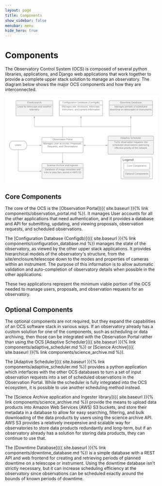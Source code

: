 ```yaml
---
layout: page
title: Components
show_sidebar: false
menubar: menu
hide_hero: true
---
```


# Components

The Observatory Control System (OCS) is composed of several python libraries, applications, and Django web applications that work together to provide a complete upper stack solution to manage an observatory. The diagram below shows the major OCS components and how they are interconnected.

![OCS Components](/assets/images/ocs_applications.png)

## Core Components

The core of the OCS is the [Observation Portal]({{ site.baseurl }}{% link components/observation_portal.md %}). It manages User accounts for all the other applications that need authentication, and it provides a database and API for submitting, updating, and viewing proposals, observation requests, and scheduled observations.

The [Configuration Database (Configdb)]({{ site.baseurl }}{% link components/configuration_database.md %}) manages the state of the observatory, as viewed by the other upper stack applications. It provides hierarchical models of the observatory's structure, from the site/enclosure/telescope down to the modes and properties of cameras within an instrument. The purpose of this information is to allow automatic validation and auto-completion of observatory details when possible in the other applications.

These two applications represent the minimum viable portion of the OCS needed to manage users, proposals, and observation requests for an observatory.

## Optional Components

The optional components are not required, but they expand the capabilities of an OCS software stack in various ways. If an observatory already has a custom solution for one of the components, such as scheduling or data archiving, then those can be integrated with the Observation Portal rather than using the OCS [Adaptive Scheduler]({{ site.baseurl }}{% link components/adaptive_scheduler.md %}) or [Science Archive]({{ site.baseurl }}{% link components/science_archive.md %}).

The [Adaptive Scheduler]({{ site.baseurl }}{% link components/adaptive_scheduler.md %}) provides a python application which interfaces with the other OCS databases to turn a set of input observation requests into a set of scheduled observations in the Observation Portal. While the scheduler is fully integrated into the OCS ecosystem, it is possible to use another scheduling method instead.

The [Science Archive application and Ingester library]({{ site.baseurl }}{% link components/science_archive.md %}) provide the means to upload data products into Amazon Web Services (AWS) S3 buckets, and store their metadata in a database to allow for easy searching, filtering, and bulk downloading of the data products by users using the science archive API. AWS S3 provides a relatively inexpensive and scalable way for observatories to store data products redundantly and long-term, but if an observatory already has a solution for storing data products, they can continue to use that.

The [Downtime Database]({{ site.baseurl }}{% link components/downtime_database.md %}) is a simple database with a REST API and web frontend for creating and retrieving periods of planned downtime on a telescope or instrument. Using the downtime database isn't strictly necessary, but it can increase scheduling efficiency at the observatory since observations can be scheduled exactly around the bounds of known periods of downtime.
